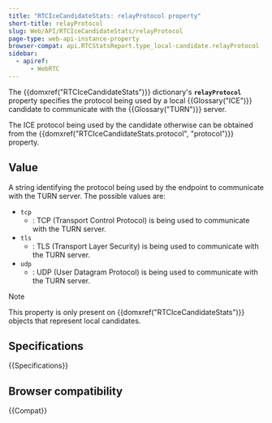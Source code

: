 ```yaml
---
title: "RTCIceCandidateStats: relayProtocol property"
short-title: relayProtocol
slug: Web/API/RTCIceCandidateStats/relayProtocol
page-type: web-api-instance-property
browser-compat: api.RTCStatsReport.type_local-candidate.relayProtocol
sidebar:
  - apiref:
      - WebRTC
---
```


The {{domxref("RTCIceCandidateStats")}} dictionary's
**`relayProtocol`** property specifies the protocol being used
by a local {{Glossary("ICE")}} candidate to communicate with the {{Glossary("TURN")}}
server.

The ICE protocol being used by the candidate otherwise can be obtained from the
{{domxref("RTCIceCandidateStats.protocol", "protocol")}} property.

## Value

A string identifying the protocol being used by the endpoint to
communicate with the TURN server. The possible values are:

- `tcp`
  - : TCP (Transport Control Protocol) is being used to communicate with the TURN server.
- `tls`
  - : TLS (Transport Layer Security) is being used to communicate with the TURN server.
- `udp`
  - : UDP (User Datagram Protocol) is being used to communicate with the TURN server.

> [!NOTE]
> This property is only present on
> {{domxref("RTCIceCandidateStats")}} objects that represent local candidates.

## Specifications

{{Specifications}}

## Browser compatibility

{{Compat}}
